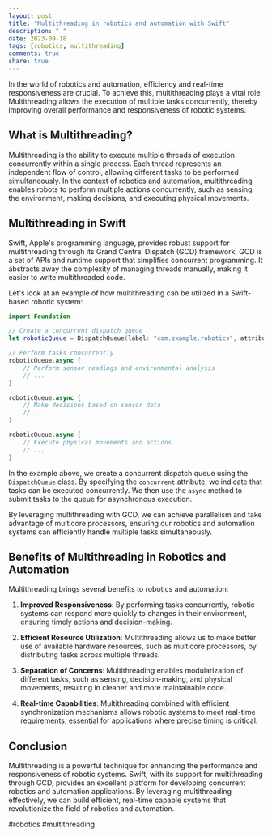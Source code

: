 ```yaml
---
layout: post
title: "Multithreading in robotics and automation with Swift"
description: " "
date: 2023-09-18
tags: [robotics, multithreading]
comments: true
share: true
---
```


In the world of robotics and automation, efficiency and real-time responsiveness are crucial. To achieve this, multithreading plays a vital role. Multithreading allows the execution of multiple tasks concurrently, thereby improving overall performance and responsiveness of robotic systems.

## What is Multithreading?

Multithreading is the ability to execute multiple threads of execution concurrently within a single process. Each thread represents an independent flow of control, allowing different tasks to be performed simultaneously. In the context of robotics and automation, multithreading enables robots to perform multiple actions concurrently, such as sensing the environment, making decisions, and executing physical movements.

## Multithreading in Swift

Swift, Apple's programming language, provides robust support for multithreading through its Grand Central Dispatch (GCD) framework. GCD is a set of APIs and runtime support that simplifies concurrent programming. It abstracts away the complexity of managing threads manually, making it easier to write multithreaded code.

Let's look at an example of how multithreading can be utilized in a Swift-based robotic system:

```swift
import Foundation

// Create a concurrent dispatch queue
let roboticQueue = DispatchQueue(label: "com.example.robotics", attributes: .concurrent)

// Perform tasks concurrently
roboticQueue.async {
    // Perform sensor readings and environmental analysis
    // ...
}

roboticQueue.async {
    // Make decisions based on sensor data
    // ...
}

roboticQueue.async {
    // Execute physical movements and actions
    // ...
}
```

In the example above, we create a concurrent dispatch queue using the `DispatchQueue` class. By specifying the `concurrent` attribute, we indicate that tasks can be executed concurrently. We then use the `async` method to submit tasks to the queue for asynchronous execution.

By leveraging multithreading with GCD, we can achieve parallelism and take advantage of multicore processors, ensuring our robotics and automation systems can efficiently handle multiple tasks simultaneously.

## Benefits of Multithreading in Robotics and Automation

Multithreading brings several benefits to robotics and automation:

1. **Improved Responsiveness**: By performing tasks concurrently, robotic systems can respond more quickly to changes in their environment, ensuring timely actions and decision-making.

2. **Efficient Resource Utilization**: Multithreading allows us to make better use of available hardware resources, such as multicore processors, by distributing tasks across multiple threads.

3. **Separation of Concerns**: Multithreading enables modularization of different tasks, such as sensing, decision-making, and physical movements, resulting in cleaner and more maintainable code.

4. **Real-time Capabilities**: Multithreading combined with efficient synchronization mechanisms allows robotic systems to meet real-time requirements, essential for applications where precise timing is critical.

## Conclusion

Multithreading is a powerful technique for enhancing the performance and responsiveness of robotic systems. Swift, with its support for multithreading through GCD, provides an excellent platform for developing concurrent robotics and automation applications. By leveraging multithreading effectively, we can build efficient, real-time capable systems that revolutionize the field of robotics and automation.

#robotics #multithreading